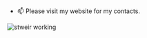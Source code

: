 - 📫 Please visit my website for my contacts.



![stweir working](https://github.com/ariatgz/ariatgz/assets/100978388/82677612-cb46-4edd-a3dd-ec08d3e37dd2)
